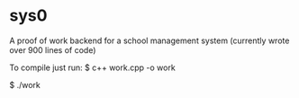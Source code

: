 # sys0
A proof of work backend for a school management system (currently wrote over 900 lines of code)

To compile just run:
$ c++ work.cpp -o work

$ ./work

